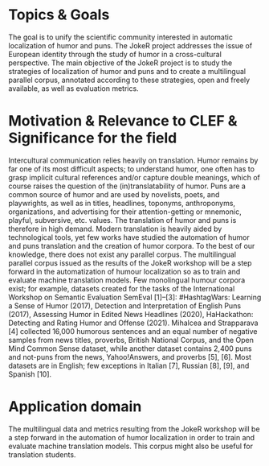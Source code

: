 # Topics & Goals
The goal is to unify the scientific community interested in automatic localization of humor and puns.  The JokeR project addresses the issue of European identity through the study of humor in a cross-cultural perspective. The main objective of the JokeR project is to study the strategies of localization of humor and puns and to create a multilingual parallel corpus, annotated according to these strategies, open and freely available, as well as evaluation metrics. 
# Motivation & Relevance to CLEF & Significance for the field
Intercultural communication relies heavily on translation. Humor remains by far one of its most difficult aspects; to understand humor, one often has to grasp implicit cultural references and/or capture double meanings, which of course raises the question of the (in)translatability of humor. Puns are a common source of humor and are used by novelists, poets, and playwrights, as well as in titles, headlines, toponyms, anthroponyms, organizations, and advertising for their attention-getting or mnemonic, playful, subversive, etc. values. The translation of humor and puns is therefore in high demand. Modern translation is heavily aided by technological tools, yet few works have studied the automation of humor and puns translation and the creation of humor corpora. To the best of our knowledge, there does not exist any parallel corpus.
The multilingual parallel corpus issued as the results of the JokeR workshop will be a step forward in the automatization of humour localization so as to train and evaluate machine translation models. Few monolingual humour corpora exist; for example, datasets created for the tasks of the International Workshop on Semantic Evaluation SemEval [1]–[3]: #HashtagWars: Learning a Sense of Humor (2017), Detection and Interpretation of English Puns (2017), Assessing Humor in Edited News Headlines (2020), HaHackathon: Detecting and Rating Humor and Offense (2021). Mihalcea and Strapparava [4] collected 16,000 humorous sentences and an equal number of negative samples from news titles, proverbs, British National Corpus, and the Open Mind Common Sense dataset, while another dataset contains 2,400 puns and not-puns from the news, Yahoo!Answers, and proverbs [5], [6]. Most datasets are in English; few exceptions in Italian [7], Russian [8], [9], and Spanish [10].
# Application domain
The multilingual data and metrics resulting from the JokeR workshop will be a step forward in the automation of humor localization in order to train and evaluate machine translation models. This corpus might also be useful for translation students. 

